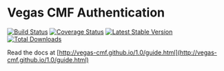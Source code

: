 Vegas CMF Authentication
======================

[![Build Status](https://travis-ci.org/vegas-cmf/auth.png?branch=master)](https://travis-ci.org/vegas-cmf/auth)
[![Coverage Status](https://coveralls.io/repos/vegas-cmf/auth/badge.png?branch=master)](https://coveralls.io/r/vegas-cmf/auth?branch=master)
[![Latest Stable Version](https://poser.pugx.org/vegas-cmf/auth/v/stable.png)](https://packagist.org/packages/vegas-cmf/auth)
[![Total Downloads](https://poser.pugx.org/vegas-cmf/auth/downloads.png)](https://packagist.org/packages/vegas-cmf/auth)

Read the docs at [http://vegas-cmf.github.io/1.0/guide.html](http://vegas-cmf.github.io/1.0/guide.html)